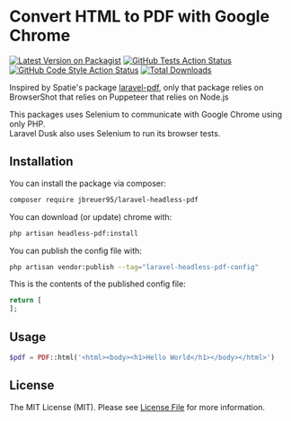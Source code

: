 # Convert HTML to PDF with Google Chrome

[![Latest Version on Packagist](https://img.shields.io/packagist/v/jbreuer95/laravel-headless-pdf.svg?style=flat-square)](https://packagist.org/packages/jbreuer95/laravel-headless-pdf)
[![GitHub Tests Action Status](https://img.shields.io/github/actions/workflow/status/jbreuer95/laravel-headless-pdf/run-tests.yml?branch=master&label=tests&style=flat-square)](https://github.com/jbreuer95/laravel-headless-pdf/actions?query=workflow%3Arun-tests+branch%3Amaster)
[![GitHub Code Style Action Status](https://img.shields.io/github/actions/workflow/status/jbreuer95/laravel-headless-pdf/fix-php-code-style-issues.yml?branch=master&label=code%20style&style=flat-square)](https://github.com/jbreuer95/laravel-headless-pdf/actions?query=workflow%3A"Fix+PHP+code+style+issues"+branch%3Amaster)
[![Total Downloads](https://img.shields.io/packagist/dt/jbreuer95/laravel-headless-pdf.svg?style=flat-square)](https://packagist.org/packages/jbreuer95/laravel-headless-pdf)

Inspired by Spatie's package [laravel-pdf](https://github.com/spatie/laravel-pdf), only that package relies on BrowserShot that relies on Puppeteer that relies on Node.js

This packages uses Selenium to communicate with Google Chrome using only PHP.  
Laravel Dusk also uses Selenium to run its browser tests.

## Installation

You can install the package via composer:

```bash
composer require jbreuer95/laravel-headless-pdf
```

You can download (or update) chrome with:

```bash
php artisan headless-pdf:install
```

You can publish the config file with:

```bash
php artisan vendor:publish --tag="laravel-headless-pdf-config"
```

This is the contents of the published config file:

```php
return [
];
```

## Usage

```php
$pdf = PDF::html('<html><body><h1>Hello World</h1></body></html>')
```

## License

The MIT License (MIT). Please see [License File](LICENSE.md) for more information.
